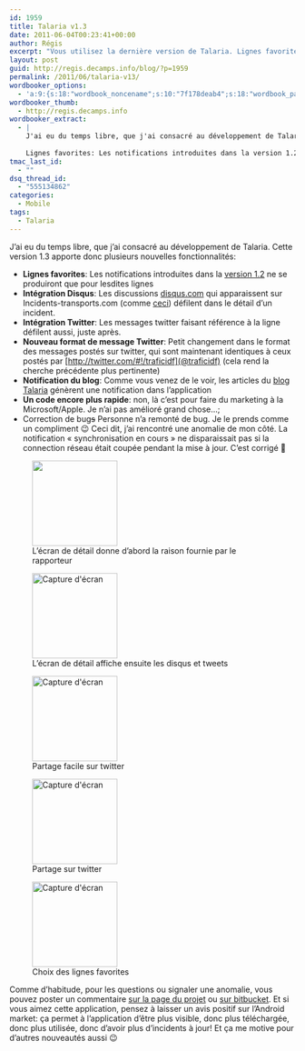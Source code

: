 ```yaml
---
id: 1959
title: Talaria v1.3
date: 2011-06-04T00:23:41+00:00
author: Régis
excerpt: "Vous utilisez la dernière version de Talaria. Lignes favorites, meilleure intégration twitter, affichage dans l'application des nouveaux articles de blog. Plein de grosses nouveautés!"
layout: post
guid: http://regis.decamps.info/blog/?p=1959
permalink: /2011/06/talaria-v13/
wordbooker_options:
  - 'a:9:{s:18:"wordbook_noncename";s:10:"7f178deab4";s:18:"wordbook_page_post";s:4:"-100";s:18:"wordbook_orandpage";s:1:"2";s:23:"wordbook_default_author";s:1:"1";s:23:"wordbook_extract_length";s:3:"256";s:19:"wordbook_actionlink";s:3:"300";s:26:"wordbooker_publish_default";s:2:"on";s:18:"wordbook_attribute";s:0:"";s:29:"wordbooker_status_update_text";s:33:"New blog post :  %title% - %link%";}'
wordbooker_thumb:
  - http://regis.decamps.info
wordbooker_extract:
  - |
    J'ai eu du temps libre, que j'ai consacré au développement de Talaria. Cette version 1.3 apporte donc plusieurs nouvelles fonctionnalités:
    
    Lignes favorites: Les notifications introduites dans la version 1.2 ne se produiront que pour lesdites lignes ...
tmac_last_id:
  - ""
dsq_thread_id:
  - "555134862"
categories:
  - Mobile
tags:
  - Talaria
---
```

J’ai eu du temps libre, que j’ai consacré au développement de Talaria. Cette version 1.3 apporte donc plusieurs nouvelles fonctionnalités:

  * **Lignes favorites**: Les notifications introduites dans la [version 1.2](http://regis.decamps.info/blog/2011/05/talaria-1-2/) ne se produiront que pour lesdites lignes
  * **Intégration Disqus**: Les discussions [disqus.com](http://disqus.com/) qui apparaissent sur Incidents-transports.com (comme [ceci](http://incidents-transports.com/incident/detail/258)) défilent dans le détail d’un incident.
  * **Intégration Twitter**: Les messages twitter faisant référence à la ligne défilent aussi, juste après.
  * **Nouveau format de message Twitter**: Petit changement dans le format des messages postés sur twitter, qui sont maintenant identiques à ceux postés par [http://twitter.com/#!/traficidf](@traficidf) (cela rend la cherche précédente plus pertinente)
  * **Notification du blog**: Comme vous venez de le voir, les articles du [blog Talaria](http://regis.decamps.info/blog/tag/incidents-transports/) génèrent une notification dans l’application
  * **Un code encore plus rapide**: non, là c’est pour faire du marketing à la Microsoft/Apple. Je n’ai pas amélioré grand chose…;
  * Correction de bug<strike>s</strike> Personne n’a remonté de bug. Je le prends comme un compliment 😉 Ceci dit, j’ai rencontré une anomalie de mon côté. La notification « synchronisation en cours » ne disparaissait pas si la connection réseau était coupée pendant la mise à jour. C’est corrigé 🙂

<div id='gallery-3' class='gallery galleryid-1959 gallery-columns-3 gallery-size-thumbnail'>
  <figure class='gallery-item'> 
  
  <div class='gallery-icon portrait'>
    <a href='http://regis.decamps.info/blog/2011/06/talaria-v13/device3-4/'><img width="150" height="150" src="http://regis.decamps.info/blog/wp-content/uploads/2011/06/device31-150x150.png" class="attachment-thumbnail size-thumbnail" alt="" aria-describedby="gallery-3-1967" /></a>
  </div><figcaption class='wp-caption-text gallery-caption' id='gallery-3-1967'> L’écran de détail donne d’abord la raison fournie par le rapporteur </figcaption></figure><figure class='gallery-item'> 
  
  <div class='gallery-icon portrait'>
    <a href='http://regis.decamps.info/blog/2011/06/talaria-v13/device4-2/'><img width="150" height="150" src="http://regis.decamps.info/blog/wp-content/uploads/2011/06/device4-150x150.png" class="attachment-thumbnail size-thumbnail" alt="Capture d&#039;écran" aria-describedby="gallery-3-1968" /></a>
  </div><figcaption class='wp-caption-text gallery-caption' id='gallery-3-1968'> L’écran de détail affiche ensuite les disqus et tweets </figcaption></figure><figure class='gallery-item'> 
  
  <div class='gallery-icon portrait'>
    <a href='http://regis.decamps.info/blog/2011/06/talaria-v13/device5-2/'><img width="150" height="150" src="http://regis.decamps.info/blog/wp-content/uploads/2011/06/device5-150x150.png" class="attachment-thumbnail size-thumbnail" alt="Capture d&#039;écran" aria-describedby="gallery-3-1969" /></a>
  </div><figcaption class='wp-caption-text gallery-caption' id='gallery-3-1969'> Partage facile sur twitter </figcaption></figure><figure class='gallery-item'> 
  
  <div class='gallery-icon portrait'>
    <a href='http://regis.decamps.info/blog/2011/06/talaria-v13/device6-2/'><img width="150" height="150" src="http://regis.decamps.info/blog/wp-content/uploads/2011/06/device6-150x150.png" class="attachment-thumbnail size-thumbnail" alt="Capture d&#039;écran" aria-describedby="gallery-3-1970" /></a>
  </div><figcaption class='wp-caption-text gallery-caption' id='gallery-3-1970'> Partage sur twitter </figcaption></figure><figure class='gallery-item'> 
  
  <div class='gallery-icon portrait'>
    <a href='http://regis.decamps.info/blog/2011/06/talaria-v13/device7-2/'><img width="150" height="150" src="http://regis.decamps.info/blog/wp-content/uploads/2011/06/device7-150x150.png" class="attachment-thumbnail size-thumbnail" alt="Capture d&#039;écran" aria-describedby="gallery-3-1971" /></a>
  </div><figcaption class='wp-caption-text gallery-caption' id='gallery-3-1971'> Choix des lignes favorites </figcaption></figure>
</div>

Comme d’habitude, pour les questions ou signaler une anomalie, vous pouvez poster un commentaire [sur la page du projet](http://regis.decamps.info/blog/projects/incidents-transports/) ou [sur bitbucket](https://bitbucket.org/regis/talaria). Et si vous aimez cette application, pensez à laisser un avis positif sur l’Android market: ça permet à l’application d’être plus visible, donc plus téléchargée, donc plus utilisée, donc d’avoir plus d’incidents à jour! Et ça me motive pour d’autres nouveautés aussi 😉
